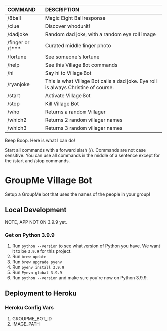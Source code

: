 
| COMMAND          | DESCRIPTION |
| :--------------- | :----------- |
| /8ball           | Magic Eight Ball response |
| /clue            | Discover whodunit! |
| /dadjoke         | Random dad joke, with a random eye roll image |
| /finger or /f*** | Curated middle finger photo |
| /fortune         | See someone's fortune |
| /help            | See this Village Bot commands |
| /hi              | Say hi to Village Bot |
| /ryanjoke        | This is what Village Bot calls a dad joke. Eye roll is always Christine of course. |
| /start           | Activate Village Bot |
| /stop            | Kill Village Bot |
| /who             | Returns a random Villager |
| /which2          | Returns 2 random villager names |
| /which3          | Returns 3 random villager names |

Beep Boop. Here is what I can do!

Start all commands with a forward slash (/). Commands are not case sensitive. You can use all commands in the middle of a sentence except for the /start and /stop commands.


# GroupMe Village Bot

Setup a GroupMe bot that uses the names of the people in your group!

## Local Development

NOTE, APP NOT ON 3.9.9 yet.

### Get on Python 3.9.9

1. Run `python --version` to see what version of Python you have. We want it to be `3.9.9` for this project.
1. Run `brew update`
1. Run `brew upgrade pyenv`
1. Run `pyenv install 3.9.9`
3. Run `Pyevn global 3.9.9`
4. Run `python --version` and make sure you're now on Python 3.9.9.

## Deployment to Heroku

### Heroku Config Vars

1. GROUPME_BOT_ID
1. IMAGE_PATH
